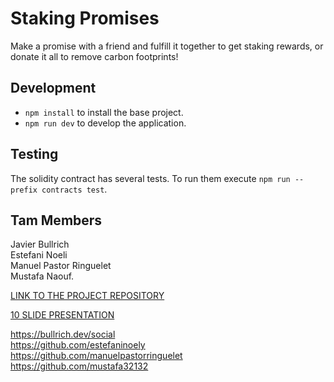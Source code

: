 # Staking Promises

Make a promise with a friend and fulfill it together to get staking rewards, or donate it all to remove carbon footprints!

## Development

- `npm install` to install the base project.
- `npm run dev` to develop the application.

## Testing

The solidity contract has several tests. To run them execute `npm run --prefix contracts test`.

## Tam Members

 Javier Bullrich
 <br> 
 Estefani Noeli
 <br> 
 Manuel Pastor Ringuelet
 <br> 
 Mustafa Naouf.

[LINK TO THE PROJECT REPOSITORY](https://github.com/CodingBull-dev/staking-promises/)

[10 SLIDE PRESENTATION](https://pitch.com/public/d496b7a7-0e23-4efe-8508-c6d649454cca)

https://bullrich.dev/social
<br> 
https://github.com/estefaninoely
<br> 
https://github.com/manuelpastorringuelet
<br> 
https://github.com/mustafa32132
